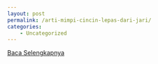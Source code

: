 ```yaml
---
layout: post
permalink: /arti-mimpi-cincin-lepas-dari-jari/
categories:
    - Uncategorized
---
```


[Baca Selengkapnya](/02)